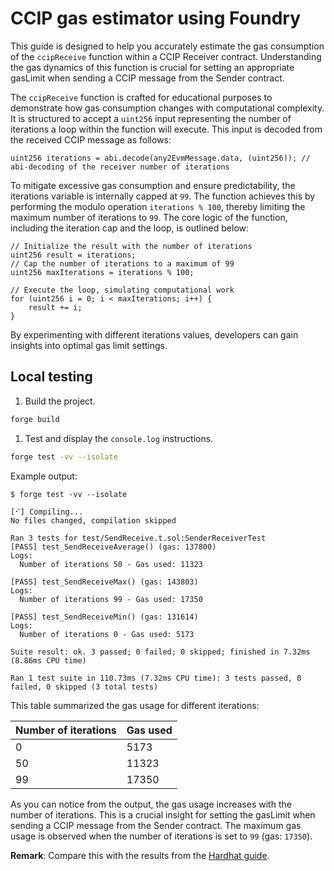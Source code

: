 # CCIP gas estimator using Foundry

This guide is designed to help you accurately estimate the gas consumption of the `ccipReceive` function within a CCIP Receiver contract. Understanding the gas dynamics of this function is crucial for setting an appropriate gasLimit when sending a CCIP message from the Sender contract.

The `ccipReceive` function is crafted for educational purposes to demonstrate how gas consumption changes with computational complexity. It is structured to accept a `uint256` input representing the number of iterations a loop within the function will execute. This input is decoded from the received CCIP message as follows:

```solidity
uint256 iterations = abi.decode(any2EvmMessage.data, (uint256)); // abi-decoding of the receiver number of iterations
```

To mitigate excessive gas consumption and ensure predictability, the iterations variable is internally capped at `99`. The function achieves this by performing the modulo operation `iterations % 100`, thereby limiting the maximum number of iterations to `99`. The core logic of the function, including the iteration cap and the loop, is outlined below:

```solidity
// Initialize the result with the number of iterations
uint256 result = iterations;
// Cap the number of iterations to a maximum of 99
uint256 maxIterations = iterations % 100;

// Execute the loop, simulating computational work
for (uint256 i = 0; i < maxIterations; i++) {
    result += i;
}
```

By experimenting with different iterations values, developers can gain insights into optimal gas limit settings.

## Local testing

1. Build the project.

```bash
forge build
```

1. Test and display the `console.log` instructions.

```bash
forge test -vv --isolate
```

Example output:

```text
$ forge test -vv --isolate

[⠊] Compiling...
No files changed, compilation skipped

Ran 3 tests for test/SendReceive.t.sol:SenderReceiverTest
[PASS] test_SendReceiveAverage() (gas: 137800)
Logs:
  Number of iterations 50 - Gas used: 11323

[PASS] test_SendReceiveMax() (gas: 143803)
Logs:
  Number of iterations 99 - Gas used: 17350

[PASS] test_SendReceiveMin() (gas: 131614)
Logs:
  Number of iterations 0 - Gas used: 5173

Suite result: ok. 3 passed; 0 failed; 0 skipped; finished in 7.32ms (8.86ms CPU time)

Ran 1 test suite in 110.73ms (7.32ms CPU time): 3 tests passed, 0 failed, 0 skipped (3 total tests)
```

This table summarized the gas usage for different iterations:

| Number of iterations | Gas used |
| -------------------- | -------- |
| 0                    | 5173     |
| 50                   | 11323    |
| 99                   | 17350    |

As you can notice from the output, the gas usage increases with the number of iterations. This is a crucial insight for setting the gasLimit when sending a CCIP message from the Sender contract. The maximum gas usage is observed when the number of iterations is set to `99` (gas: `17350`).

**Remark**: Compare this with the results from the [Hardhat guide](../hardhat/README.md).

